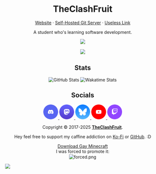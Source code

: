 <h1 align="center">TheClashFruit</h1>

<p align="center">
  <a href="https://theclashfruit.me">Website</a> &middot; <a href="https://git.theclashfruit.me">Self-Hosted Git Server</a> &middot; <a href="https://cdn.theclashfruit.me/shreenshot.webp">Useless Link</a>
</p>

<p align="center">
  A student who's learning software development.
</p>

<p align="center">
  <img src="https://skillicons.dev/icons?i=ts,js,c,cpp,cs,rust,java,kotlin,php,lua" />
</p>

<p align="center">
  <img src="https://skillicons.dev/icons?i=space,space,vscode,androidstudio,idea,rider,phpstorm,clion,space,space" />
</p>

<h2 align="center">Stats</h2>

<p align="center">
  <img width="49.5%" alt="GitHub Stats" src="https://github-readme-stats.vercel.app/api?username=TheClashFruit&show_icons=true&include_all_commits=true&count_private=true&show=[reviews,prs_merged,prs_merged_percentage]&bg_color=00000000&text_color=0f766eb3&icon_color=0f766eb3&title_color=0f766e&border_color=0f766eb3">
  <img width="47%" alt="Wakatime Stats" src="https://github-readme-stats.vercel.app/api/wakatime?username=TheClashFruit&langs_count=7&show_icons=true&include_all_commits=true&count_private=true&bg_color=00000000&text_color=0f766eb3&icon_color=0f766eb3&title_color=0f766e&border_color=0f766eb3">
</p>

<h2 align="center">Socials</h2>

<p align="center">
  <a href="https://discord.gg/CWEApqJ6rc">
    <img alt="Discord" src="https://raw.githubusercontent.com/TheClashFruit/TheClashFruit/main/social_icons/Discord%20-%20Circle.svg" height="48px">
  </a>
  <a href="https://wetdry.world/@TheClashFruit" rel="me">
    <img alt="Mastodon" src="https://raw.githubusercontent.com/TheClashFruit/TheClashFruit/main/social_icons/Mastodon%20-%20Circle.svg" height="48px">
  </a>
  <a href="https://bsky.app/profile/theclashfruit.me" rel="me">
    <img alt="Bluesky" src="https://raw.githubusercontent.com/TheClashFruit/TheClashFruit/main/social_icons/Bsky%20-%20Circle.svg" height="48px">
  </a>
  <a href="https://youtube.com/@TheClashFruit">
    <img alt="YouTube" src="https://raw.githubusercontent.com/TheClashFruit/TheClashFruit/main/social_icons/YouTube%20-%20Circle.svg" height="48px">
  </a>
  <a href="https://twitch.tv/TheClashFruit">
    <img alt="Twitch" src="https://raw.githubusercontent.com/TheClashFruit/TheClashFruit/main/social_icons/Twitch%20-%20Circle.svg" height="48px">
  </a>
  <!--
  <a href="https://zleed.tv/@TheClashFruit">
    <img alt="Zleed" src="https://raw.githubusercontent.com/TheClashFruit/TheClashFruit/main/social_icons/Zleed%20-%20Circle.svg" height="48px">
  </a>
  -->
</p>

<p align="center">
  Copyright &copy; 2017-2025 <a href="https://bit.ly/3bgQPpC"><b>TheClashFruit</b></a>.
</p>

<p align="center">
  Hey feel free to support my caffine addiction on <a href="https://ko-fi.com/TheClashFruit">Ko-Fi</a> or <a href="https://github.com/sponsors/TheClashFruit">GitHub</a>. :D
</p>

<p align="center">
  <a href="https://modrinth.com/resourcepack/pridepack">Download Gay Minecraft</a> <br>
  I was forced to promote it: <br>

  <img align="center" alt="forced.png" src="https://github.com/TheClashFruit/TheClashFruit/assets/55049569/3a56f494-4e13-42d4-a1b5-64723c787c7f">
</p>

![](https://hit.yhype.me/github/profile?user_id=55049569)
